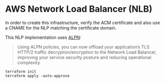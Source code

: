 # AWS Network Load Balancer (NLB)

In order to create this infrastructure, verify the ACM certificate and also use a CNAME for the NLP matching the certificate domain.

This NLP implementation uses [ALPN][1]:

> Using ALPN policies, you can now offload your application’s TLS HTTP/2 traffic decryption/encryption to the Network Load Balancer, improving your service security posture and reducing operational complexity.

```
terraform init
terraform apply -auto-approve
```




[1]: https://aws.amazon.com/about-aws/whats-new/2020/05/network-load-balancer-now-supports-tls-alpn-policies/
